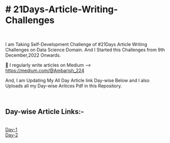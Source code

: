 
<h1 align="left"> # 21Days-Article-Writing-Challenges</h1> <br>

I am Taking Self-Development Challenge of #21Days Article Writing Challenges on Data Science Domain.
And I Started this Challenges from 9th December,2022 Onwards.

📝 I regularly write articles on
Medium --> https://medium.com/@Ambarish_224

And, I am Updating My All Day Article link Day-wise Below and I also Uploads all my Day-wise Aritices Pdf in this Repository. 



<br><h2 align="left"> Day-wise Article Links:-</h2> <br>
[Day-1](https://medium.com/@Ambarish_224/getting-started-with-machine-learning-a-beginners-guide-1be064e581f6)<br>
[Day-2](https://medium.com/@Ambarish_224/web-scraping-with-python-a-beginners-guide-64008b805da)











